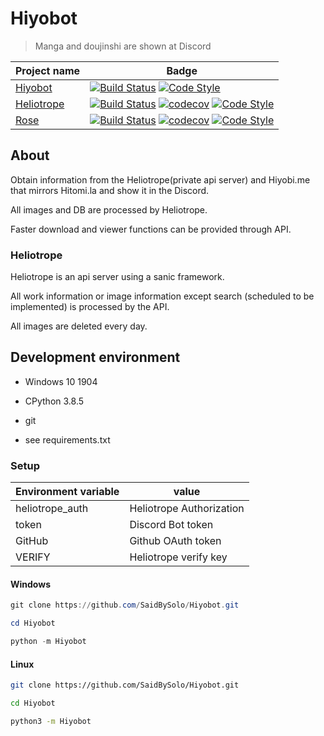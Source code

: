 # Hiyobot

> Manga and doujinshi are shown at Discord

| Project name                                         | Badge                                                                                                                                                                                                                                                                                                                                                                                                       |
| ---------------------------------------------------- | ----------------------------------------------------------------------------------------------------------------------------------------------------------------------------------------------------------------------------------------------------------------------------------------------------------------------------------------------------------------------------------------------------------- |
| [Hiyobot](https://github.com/Saebasol/Hiyobot)       | [![Build Status](https://travis-ci.com/Saebasol/Hiyobot.svg?branch=master)](https://travis-ci.com/Saebasol/Hiyobot) [![Code Style](https://img.shields.io/badge/code%20style-black-black)](https://github.com/psf/black)                                                                                                                                                                                    |
| [Heliotrope](https://github.com/Saebasol/Heliotrope) | [![Build Status](https://dev.azure.com/Saebasol/Heliotrope/_apis/build/status/Saebasol.Heliotrope?branchName=master)](https://travis-ci.com/Saebasol/Heliotrope) [![codecov](https://codecov.io/gh/Saebasol/Heliotrope/branch/master/graph/badge.svg?token=VTL1Z4abB7)](https://codecov.io/gh/Saebasol/Heliotrope) [![Code Style](https://img.shields.io/badge/code%20style-black-black)](https://github.com/psf/black) |
| [Rose](https://github.com/Saebasol/Rose)             | [![Build Status](https://travis-ci.com/Saebasol/Rose.svg?branch=master)](https://travis-ci.com/Saebasol/Rose) [![codecov](https://codecov.io/gh/Saebasol/Rose/branch/master/graph/badge.svg)](https://codecov.io/gh/Saebasol/Rose) [![Code Style](https://img.shields.io/badge/code%20style-black-black)](https://github.com/psf/black)                                                                     |                                                                |

## About

Obtain information from the Heliotrope(private api server) and Hiyobi.me that mirrors Hitomi.la and show it in the Discord.

All images and DB are processed by Heliotrope.

Faster download and viewer functions can be provided through API.

### Heliotrope

Heliotrope is an api server using a sanic framework.

All work information or image information except search (scheduled to be implemented) is processed by the API.

All images are deleted every day.

## Development environment

* Windows 10 1904

* CPython 3.8.5
  
* git

* see requirements.txt

### Setup

| Environment variable | value                    |
| -------------------- | ------------------------ |
| heliotrope_auth      | Heliotrope Authorization |
| token                | Discord Bot token        |
| GitHub               | Github OAuth token       |
| VERIFY               | Heliotrope verify key    |

#### Windows

```powershell
git clone https://github.com/SaidBySolo/Hiyobot.git

cd Hiyobot

python -m Hiyobot
```

#### Linux

```bash
git clone https://github.com/SaidBySolo/Hiyobot.git

cd Hiyobot

python3 -m Hiyobot
```
